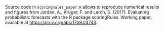 Source code in `scoringRules_paper.R` allows to reproduce numerical results and figures from Jordan, A., Krüger, F. and Lerch, S. (2017). Evaluating probabilistic forecasts with the R package scoringRules. Working paper, available at https://arxiv.org/abs/1709.04743.
